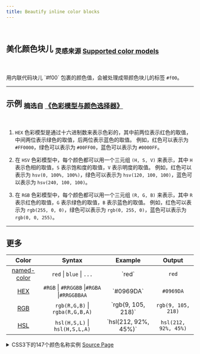 ```yaml
---
title: Beautify inline color blocks
---
```


<br>

## 美化颜色块儿 <sub>灵感来源 [Supported color models](https://docs.github.com/en/get-started/writing-on-github/getting-started-with-writing-and-formatting-on-github/basic-writing-and-formatting-syntax#supported-color-models)</sub>

<br>

用内联代码块儿 \`#f00\` 包裹的颜色值，会被处理成带颜色块儿的标签 `#f00`。

---

## 示例 <sub>摘选自 [《色彩模型与颜色选择器》](https://ant.design/docs/blog/color-picker-cn)</sub>

<br>

1. `HEX` 色彩模型是通过十六进制数来表示色彩的，其中前两位表示红色的取值，中间两位表示绿色的取值，后两位表示蓝色的取值。
   例如，红色可以表示为 `#FF0000`，绿色可以表示为 `#00FF00`，蓝色可以表示为 `#0000FF`。

2. 在 `HSV` 色彩模型中，每个颜色都可以用一个三元组 `(H, S, V)` 来表示，其中 `H` 表示色相的取值，`S` 表示饱和度的取值，`V` 表示明度的取值。
   例如，红色可以表示为 `hsv(0, 100%, 100%)`，绿色可以表示为 `hsv(120, 100, 100)`，蓝色可以表示为 `hsv(240, 100, 100)`。

3. 在 `RGB` 色彩模型中，每个颜色都可以用一个三元组 `(R, G, B)` 来表示，其中 `R` 表示红色的取值，`G` 表示绿色的取值，`B` 表示蓝色的取值。
   例如，红色可以表示为 `rgb(255, 0, 0)`，绿色可以表示为 `rgb(0, 255, 0)`，蓝色可以表示为 `rgb(0, 0, 255)`。

---

## 更多

|                                    Color                                    |                   Syntax                    |        Example         |        Output        |
| :-------------------------------------------------------------------------: | :-----------------------------------------: | :--------------------: | :------------------: |
| [named-color](https://developer.mozilla.org/en-US/docs/Web/CSS/named-color) |          `red` \| `blue` \| `...`           |        \`red\`         |        `red`         |
|      [HEX](https://developer.mozilla.org/en-US/docs/Web/CSS/hex-color)      | `#RGB` \| `#RRGGBB` \|`#RGBA` \|`#RRGGBBAA` |      \`#0969DA\`       |      `#0969DA`       |
|   [RGB](https://developer.mozilla.org/en-US/docs/Web/CSS/color_value/rgb)   |       `rgb(R,G,B)` \| `rgba(R,G,B,A)`       |  \`rgb(9, 105, 218)\`  |  `rgb(9, 105, 218)`  |
|   [HSL](https://developer.mozilla.org/en-US/docs/Web/CSS/color_value/hsl)   |       `hsl(H,S,L)` \| `hsl(H,S,L,A)`        | \`hsl(212, 92%, 45%)\` | `hsl(212, 92%, 45%)` |

<details>
<summary>CSS3下的147个颜色名称实例 <a href="https://www.zhangxinxu.com/study/201008/css3-color-names.php)">Source Page</a></summary>

| 名称                   | 16 进制   | 百分值                   | 整数值             | 16 进制缩写 |
| :--------------------- | :-------- | :----------------------- | :----------------- | :---------- |
| `aliceblue`            | `#f0f8ff` | `rgb(94.1%,96.9%,100%)`  | `rgb(240,248,255)` |             |
| `antiquewhite`         | `#faebd7` | `rgb(98%,92.2%,84.3%)`   | `rgb(250,235,215)` |             |
| `aqua`                 | `#00ffff` | `rgb(0%,100%,100%)`      | `rgb(0,255,255)`   | `#0ff`      |
| `aquamarine`           | `#7fffd4` | `rgb(49.8%,100%,83.1%)`  | `rgb(127,255,212)` |             |
| `azure`                | `#f0ffff` | `rgb(94.1%,100%,100%)`   | `rgb(240,255,255)` |             |
| `beige`                | `#f5f5dc` | `rgb(96.1%,96.1%,86.3%)` | `rgb(245,245,220)` |             |
| `bisque`               | `#ffe4c4` | `rgb(100%,89.4%,76.9%)`  | `rgb(255,228,196)` |             |
| `black`                | `#000000` | `rgb(0%,0%,0%)`          | `rgb(0,0,0)`       | `#000`      |
| `blanchedalmond`       | `#ffebcd` | `rgb(100%,92.2%,80.4%)`  | `rgb(255,235,205)` |             |
| `blue`                 | `#0000ff` | `rgb(0%,0%,100%)`        | `rgb(0,0,255)`     | `#00f`      |
| `blueviolet`           | `#8a2be2` | `rgb(54.1%,16.9%,88.6%)` | `rgb(138,43,226)`  |             |
| `brown`                | `#a52a2a` | `rgb(64.7%,16.5%,16.5%)` | `rgb(165,42,42)`   |             |
| `burlywood`            | `#deb887` | `rgb(87.1%,72.2%,52.9%)` | `rgb(222,184,135)` |             |
| `cadetblue`            | `#5f9ea0` | `rgb(37.3%,62%,62.7%)`   | `rgb(95,158,160)`  |             |
| `chartreuse`           | `#7fff00` | `rgb(49.8%,100%,0%)`     | `rgb(127,255,0)`   |             |
| `chocolate`            | `#d2691e` | `rgb(82.4%,41.1%,11.8%)` | `rgb(210,105,30)`  |             |
| `coral`                | `#ff7f50` | `rgb(100%,49.8%,31.4%)`  | `rgb(255,127,80)`  |             |
| `cornflowerblue`       | `#6495ed` | `rgb(39.2%,58.4%,92.9%)` | `rgb(100,149,237)` |             |
| `cornsilk`             | `#fff8dc` | `rgb(100%,97.3%,86.3%)`  | `rgb(255,248,220)` |             |
| `crimson`              | `#dc143c` | `rgb(86.3%,7.8%,23.5%)`  | `rgb(220,20,60)`   |             |
| `cyan`                 | `#00ffff` | `rgb(0%,100%,100%)`      | `rgb(0,255,255)`   | `#0ff`      |
| `darkblue`             | `#00008b` | `rgb(0%,0%,54.5%)`       | `rgb(0,0,139)`     |             |
| `darkcyan`             | `#008b8b` | `rgb(0%,54.5%,54.5%)`    | `rgb(0,139,139)`   |             |
| `darkgoldenrod`        | `#b8860b` | `rgb(72.2%,52.5%,4.3%)`  | `rgb(184,134,11)`  |             |
| `darkgray`             | `#a9a9a9` | `rgb(66.3%,66.3%,66.3%)` | `rgb(169,169,169)` |             |
| `darkgreen`            | `#006400` | `rgb(0%,39.2%,0%)`       | `rgb(0,100,0)`     |             |
| `darkgrey`             | `#a9a9a9` | `rgb(66.3%,66.3%,66.3%)` | `rgb(169,169,169)` |             |
| `darkkhaki`            | `#bdb76b` | `rgb(74.1%,71.8%,42%)`   | `rgb(189,183,107)` |             |
| `darkmagenta`          | `#8b008b` | `rgb(54.5%,0%,54.5%)`    | `rgb(139,0,139)`   |             |
| `darkolivegreen`       | `#556b2f` | `rgb(33.3%,42%,18.4%)`   | `rgb(85,107,47)`   |             |
| `darkorange`           | `#ff8c00` | `rgb(100%,54.9%,0%)`     | `rgb(255,140,0)`   |             |
| `darkorchid`           | `#9932cc` | `rgb(60%,19.6%,80%)`     | `rgb(153,50,204)`  |             |
| `darkred`              | `#8b0000` | `rgb(54.5%,0%,0%)`       | `rgb(139,0,0)`     |             |
| `darksalmon`           | `#e9967a` | `rgb(91.4%,58.8%,47.8%)` | `rgb(233,150,122)` |             |
| `darkseagreen`         | `#8fbc8f` | `rgb(56.1%,73.7%,56.1%)` | `rgb(143,188,143)` |             |
| `darkslateblue`        | `#483d8b` | `rgb(28.2%,23.9%,54.5%)` | `rgb(72,61,139)`   |             |
| `darkslategray`        | `#2f4f4f` | `rgb(18.4%,31%,31%)`     | `rgb(47,79,79)`    |             |
| `darkslategrey`        | `#2f4f4f` | `rgb(18.4%,31%,31%)`     | `rgb(47,79,79)`    |             |
| `darkturquoise`        | `#00ced1` | `rgb(0%,80.8%,82%)`      | `rgb(0,206,209)`   |             |
| `darkviolet`           | `#9400d3` | `rgb(58%,0%,82.7%)`      | `rgb(148,0,211)`   |             |
| `deeppink`             | `#ff1493` | `rgb(100%,7.8%,57.6%)`   | `rgb(255,20,147)`  |             |
| `deepskyblue`          | `#00bfff` | `rgb(0%,74.9%,100%)`     | `rgb(0,191,255)`   |             |
| `dimgray`              | `#696969` | `rgb(41.1%,41.1%,41.1%)` | `rgb(105,105,105)` |             |
| `dimgrey`              | `#696969` | `rgb(41.1%,41.1%,41.1%)` | `rgb(105,105,105)` |             |
| `dodgerblue`           | `#1e90ff` | `rgb(11.8%,56.5%,100%)`  | `rgb(30,144,255)`  |             |
| `firebrick`            | `#b22222` | `rgb(69.8%,13.3%,13.3%)` | `rgb(178,34,34)`   |             |
| `floralwhite`          | `#fffaf0` | `rgb(100%,98%,94.1%)`    | `rgb(255,250,240)` |             |
| `forestgreen`          | `#228b22` | `rgb(13.3%,54.5%,13.3%)` | `rgb(34,139,34)`   |             |
| `fuchsia`              | `#ff00ff` | `rgb(100%,0%,100%)`      | `rgb(255,0,255)`   | `#f0f`      |
| `gainsboro`            | `#dcdcdc` | `rgb(86.3%,86.3%,86.3%)` | `rgb(220,220,220)` |             |
| `ghostwhite`           | `#f8f8ff` | `rgb(97.3%,97.3%,100%)`  | `rgb(248,248,255)` |             |
| `gold`                 | `#ffd700` | `rgb(100%,84.3%,0%)`     | `rgb(255,215,0)`   |             |
| `goldenrod`            | `#daa520` | `rgb(85.5%,64.7%,12.5%)` | `rgb(218,165,32)`  |             |
| `gray`                 | `#808080` | `rgb(50.2%,50.2%,50.2%)` | `rgb(128,128,128)` |             |
| `green`                | `#008000` | `rgb(0%,50.2%,0%)`       | `rgb(0,128,0)`     |             |
| `greenyellow`          | `#adff2f` | `rgb(67.8%,100%,18.4%)`  | `rgb(173,255,47)`  |             |
| `grey`                 | `#808080` | `rgb(50.2%,50.2%,50.2%)` | `rgb(128,128,128)` |             |
| `honeydew`             | `#f0fff0` | `rgb(94.1%,100%,94.1%)`  | `rgb(240,255,240)` |             |
| `hotpink`              | `#ff69b4` | `rgb(100%,41.1%,70.6%)`  | `rgb(255,105,180)` |             |
| `indianred`            | `#cd5c5c` | `rgb(80.4%,36%,36%)`     | `rgb(205,92,92)`   |             |
| `indigo`               | `#4b0082` | `rgb(29.4%,0%,51%)`      | `rgb(75,0,130)`    |             |
| `ivory`                | `#fffff0` | `rgb(100%,100%,94.1%)`   | `rgb(255,255,240)` |             |
| `khaki`                | `#f0e68c` | `rgb(94.1%,90.2%,54.9%)` | `rgb(240,230,140)` |             |
| `lavender`             | `#e6e6fa` | `rgb(90.2%,90.2%,98%)`   | `rgb(230,230,250)` |             |
| `lavenderblush`        | `#fff0f5` | `rgb(100%,94.1%,96.1%)`  | `rgb(255,240,245)` |             |
| `lawngreen`            | `#7cfc00` | `rgb(48.6%,98.8%,0%)`    | `rgb(124,252,0)`   |             |
| `lemonchiffon`         | `#fffacd` | `rgb(100%,98%,80.4%)`    | `rgb(255,250,205)` |             |
| `lightblue`            | `#add8e6` | `rgb(67.8%,84.7%,90.2%)` | `rgb(173,216,230)` |             |
| `lightcoral`           | `#f08080` | `rgb(94.1%,50.2%,50.2%)` | `rgb(240,128,128)` |             |
| `lightcyan`            | `#e0ffff` | `rgb(87.8%,100%,100%)`   | `rgb(224,255,255)` |             |
| `lightgoldenrodyellow` | `#fafad2` | `rgb(98%,98%,82.4%)`     | `rgb(250,250,210)` |             |
| `lightgray`            | `#d3d3d3` | `rgb(82.7%,82.7%,82.7%)` | `rgb(211,211,211)` |             |
| `lightgreen`           | `#90ee90` | `rgb(56.5%,93.3%,56.5%)` | `rgb(144,238,144)` |             |
| `lightgrey`            | `#d3d3d3` | `rgb(82.7%,82.7%,82.7%)` | `rgb(211,211,211)` |             |
| `lightpink`            | `#ffb6c1` | `rgb(100%,71.4%,75.7%)`  | `rgb(255,182,193)` |             |
| `lightsalmon`          | `#ffa07a` | `rgb(100%,62.7%,47.8%)`  | `rgb(255,160,122)` |             |
| `lightseagreen`        | `#20b2aa` | `rgb(12.5%,69.8%,66.7%)` | `rgb(32,178,170)`  |             |
| `lightskyblue`         | `#87cefa` | `rgb(52.9%,80.8%,98%)`   | `rgb(135,206,250)` |             |
| `lightslategray`       | `#778899` | `rgb(46.7%,53.3%,60%)`   | `rgb(119,136,153)` | `#789`      |
| `lightslategrey`       | `#778899` | `rgb(46.7%,53.3%,60%)`   | `rgb(119,136,153)` | `#789`      |
| `lightsteelblue`       | `#b0c4de` | `rgb(69%,76.9%,87.1%)`   | `rgb(176,196,222)` |             |
| `lightyellow`          | `#ffffe0` | `rgb(100%,100%,87.8%)`   | `rgb(255,255,224)` |             |
| `lime`                 | `#00ff00` | `rgb(0%,100%,0%)`        | `rgb(0,255,0)`     | `#0f0`      |
| `limegreen`            | `#32cd32` | `rgb(19.6%,80.4%,19.6%)` | `rgb(50,205,50)`   |             |
| `linen`                | `#faf0e6` | `rgb(98%,94.1%,90.2%)`   | `rgb(250,240,230)` |             |
| `magenta`              | `#ff00ff` | `rgb(100%,0%,100%)`      | `rgb(255,0,255)`   | `#f0f`      |
| `maroon`               | `#800000` | `rgb(50.2%,0%,0%)`       | `rgb(128,0,0)`     |             |
| `mediumaquamarine`     | `#66cdaa` | `rgb(40%,80.4%,66.7%)`   | `rgb(102,205,170)` |             |
| `mediumblue`           | `#0000cd` | `rgb(0%,0%,80.4%)`       | `rgb(0,0,205)`     |             |
| `mediumorchid`         | `#ba55d3` | `rgb(72.9%,33.3%,82.7%)` | `rgb(186,85,211)`  |             |
| `mediumpurple`         | `#9370db` | `rgb(57.6%,43.9%,85.9%)` | `rgb(147,112,219)` |             |
| `mediumseagreen`       | `#3cb371` | `rgb(23.5%,70.2%,44.3%)` | `rgb(60,179,113)`  |             |
| `mediumslateblue`      | `#7b68ee` | `rgb(48.2%,40.8%,93.3%)` | `rgb(123,104,238)` |             |
| `mediumspringgreen`    | `#00fa9a` | `rgb(0%,98%,60.4%)`      | `rgb(0,250,154)`   |             |
| `mediumturquoise`      | `#48d1cc` | `rgb(28.2%,82%,80%)`     | `rgb(72,209,204)`  |             |
| `mediumvioletred`      | `#c71585` | `rgb(78%,8.2%,52.2%)`    | `rgb(199,21,133)`  |             |
| `midnightblue`         | `#191970` | `rgb(9.8%,9.8%,43.9%)`   | `rgb(25,25,112)`   |             |
| `mintcream`            | `#f5fffa` | `rgb(96.1%,100%,98%)`    | `rgb(245,255,250)` |             |
| `mistyrose`            | `#ffe4e1` | `rgb(100%,89.4%,88.2%)`  | `rgb(255,228,225)` |             |
| `moccasin`             | `#ffe4b5` | `rgb(100%,89.4%,71%)`    | `rgb(255,228,181)` |             |
| `navajowhite`          | `#ffdead` | `rgb(100%,87.1%,67.8%)`  | `rgb(255,222,173)` |             |
| `navy`                 | `#000080` | `rgb(0%,0%,50.2%)`       | `rgb(0,0,128)`     |             |
| `oldlace`              | `#fdf5e6` | `rgb(99.2%,96.1%,90.2%)` | `rgb(253,245,230)` |             |
| `olive`                | `#808000` | `rgb(50.2%,50.2%,0%)`    | `rgb(128,128,0)`   |             |
| `olivedrab`            | `#6b8e23` | `rgb(42%,55.7%,13.7%)`   | `rgb(107,142,35)`  |             |
| `orange`               | `#ffa500` | `rgb(100%,64.7%,0%)`     | `rgb(255,165,0)`   |             |
| `orangered`            | `#ff4500` | `rgb(100%,27.1%,0%)`     | `rgb(255,69,0)`    |             |
| `orchid`               | `#da70d6` | `rgb(85.5%,43.9%,83.9%)` | `rgb(218,112,214)` |             |
| `palegoldenrod`        | `#eee8aa` | `rgb(93.3%,91%,66.7%)`   | `rgb(238,232,170)` |             |
| `palegreen`            | `#98fb98` | `rgb(59.6%,98.4%,59.6%)` | `rgb(152,251,152)` |             |
| `paleturquoise`        | `#afeeee` | `rgb(68.6%,93.3%,93.3%)` | `rgb(175,238,238)` |             |
| `palevioletred`        | `#db7093` | `rgb(85.9%,43.9%,57.6%)` | `rgb(219,112,147)` |             |
| `papayawhip`           | `#ffefd5` | `rgb(100%,93.7%,83.5%)`  | `rgb(255,239,213)` |             |
| `peachpuff`            | `#ffdab9` | `rgb(100%,85.5%,72.5%)`  | `rgb(255,218,185)` |             |
| `peru`                 | `#cd853f` | `rgb(80.4%,52.2%,24.7%)` | `rgb(205,133,63)`  |             |
| `pink`                 | `#ffc0cb` | `rgb(100%,75.3%,79.6%)`  | `rgb(255,192,203)` |             |
| `plum`                 | `#dda0dd` | `rgb(86.7%,62.7%,86.7%)` | `rgb(221,160,221)` |             |
| `powderblue`           | `#b0e0e6` | `rgb(69%,87.8%,90.2%)`   | `rgb(176,224,230)` |             |
| `purple`               | `#800080` | `rgb(50.2%,0%,50.2%)`    | `rgb(128,0,128)`   |             |
| `red`                  | `#ff0000` | `rgb(100%,0%,0%)`        | `rgb(255,0,0)`     | `#f00`      |
| `rosybrown`            | `#bc8f8f` | `rgb(73.7%,56.1%,56.1%)` | `rgb(188,143,143)` |             |
| `royalblue`            | `#4169e1` | `rgb(25.5%,41.1%,100%)`  | `rgb(65,105,225)`  |             |
| `saddlebrown`          | `#8b4513` | `rgb(54.5%,27.1%,7.5%)`  | `rgb(139,69,19)`   |             |
| `salmon`               | `#fa8072` | `rgb(98%,50.2%,44.7%)`   | `rgb(250,128,114)` |             |
| `sandybrown`           | `#f4a460` | `rgb(95.7%,64.3%,37.6%)` | `rgb(244,164,96)`  |             |
| `seagreen`             | `#2e8b57` | `rgb(18%,54.5%,34.1%)`   | `rgb(46,139,87)`   |             |
| `seashell`             | `#fff5ee` | `rgb(100%,96.1%,93.3%)`  | `rgb(255,245,238)` |             |
| `sienna`               | `#a0522d` | `rgb(62.7%,32.2%,17.6%)` | `rgb(160,82,45)`   |             |
| `silver`               | `#c0c0c0` | `rgb(75.3%,75.3%,75.3%)` | `rgb(192,192,192)` |             |
| `skyblue`              | `#87ceeb` | `rgb(52.9%,80.8%,92.2%)` | `rgb(135,206,235)` |             |
| `slateblue`            | `#6a5acd` | `rgb(41.6%,35.3%,80.4%)` | `rgb(106,90,205)`  |             |
| `slategray`            | `#708090` | `rgb(43.9%,50.2%,56.5%)` | `rgb(112,128,144)` |             |
| `slategrey`            | `#708090` | `rgb(43.9%,50.2%,56.5%)` | `rgb(112,128,144)` |             |
| `snow`                 | `#fffafa` | `rgb(100%,98%,98%)`      | `rgb(255,250,250)` |             |
| `springgreen`          | `#00ff7f` | `rgb(0%,100%,49.8%)`     | `rgb(0,255,127)`   |             |
| `steelblue`            | `#4682b4` | `rgb(27.5%,51%,70.6%)`   | `rgb(70,130,180)`  |             |
| `tan`                  | `#d2b48c` | `rgb(82.4%,70.6%,54.9%)` | `rgb(210,180,140)` |             |
| `teal`                 | `#008080` | `rgb(0%,50.2%,50.2%)`    | `rgb(0,128,128)`   |             |
| `thistle`              | `#d8bfd8` | `rgb(84.7%,74.9%,84.7%)` | `rgb(216,191,216)` |             |
| `tomato`               | `#ff6347` | `rgb(100%,38.8%%,27.8%)` | `rgb(255,99,71)`   |             |
| `turquoise`            | `#40e0d0` | `rgb(25.1%,87.7%,81.6%)` | `rgb(64,224,208)`  |             |
| `violet`               | `#ee82ee` | `rgb(93.3%,51%,93.3%)`   | `rgb(238,130,238)` |             |
| `wheat`                | `#f5deb3` | `rgb(96.1%,87.1%,70.2%)` | `rgb(245,222,179)` |             |
| `white`                | `#ffffff` | `rgb(100%,100%,100%)`    | `rgb(255,255,255)` | `#fff`      |
| `whitesmoke`           | `#f5f5f5` | `rgb(96.1%,96.1%,96.1%)` | `rgb(245,245,245)` |             |
| `yellow`               | `#ffff00` | `rgb(100%,100%,0%)`      | `rgb(255,255,0)`   | `#ff0`      |
| `yellowgreen`          | `#9acd32` | `rgb(60.4%,80.4%,19.6%`  | `rgb(154,205,50)`  |             |

</details>
